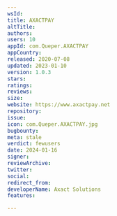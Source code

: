 ```yaml
---
wsId: 
title: AXACTPAY
altTitle: 
authors: 
users: 10
appId: com.Queper.AXACTPAY
appCountry: 
released: 2020-07-08
updated: 2023-01-10
version: 1.0.3
stars: 
ratings: 
reviews: 
size: 
website: https://www.axactpay.net
repository: 
issue: 
icon: com.Queper.AXACTPAY.jpg
bugbounty: 
meta: stale
verdict: fewusers
date: 2024-01-16
signer: 
reviewArchive: 
twitter: 
social: 
redirect_from: 
developerName: Axact Solutions
features: 

---
```


